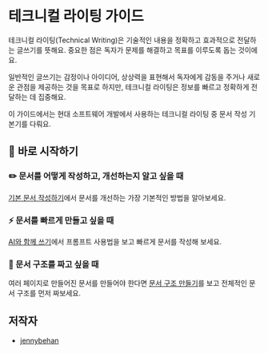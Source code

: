 # 테크니컬 라이팅 가이드

테크니컬 라이팅(Technical Writing)은 기술적인 내용을 정확하고 효과적으로 전달하는 글쓰기를 뜻해요. 중요한 점은 독자가 문제를 해결하고 목표를 이루도록 돕는 것이에요. 

일반적인 글쓰기는 감정이나 아이디어, 상상력을 표현해서 독자에게 감동을 주거나 새로운 관점을 제공하는 것을 목표로 하지만, 테크니컬 라이팅은 정보를 빠르고 정확하게 전달하는 데 집중해요.

이 가이드에서는 현대 소프트웨어 개발에서 사용하는 테크니컬 라이팅 중 문서 작성 기본기를 다뤄요.

## 🚀 바로 시작하기

### ✏️ 문서를 어떻게 작성하고, 개선하는지 알고 싶을 때

[기본 문서 작성하기](https://technical-writing.dev/tutorial/basic-documents.html)에서 문서를 개선하는 가장 기본적인 방법을 알아보세요.

### ⚡️ 문서를 빠르게 만들고 싶을 때

[AI와 함께 쓰기](https://technical-writing.dev/tutorial/review-prompt.html)에서 프롬프트 사용법을 보고 빠르게 문서를 작성해 보세요.

### 🧱 문서 구조를 짜고 싶을 때

여러 페이지로 만들어진 문서를 만들어야 한다면 [문서 구조 만들기](https://technical-writing.dev/tutorial/structure.html)를 보고 전체적인 문서 구조를 먼저 짜보세요.

## 저작자

- [jennybehan](https://github.com/jennybehan)
